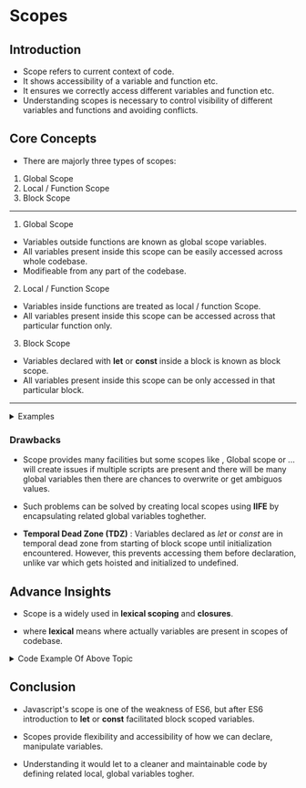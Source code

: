 # Scopes

## Introduction

- Scope refers to current context of code.
- It shows accessibility of a variable and function etc.
- It ensures we correctly access different variables and function etc.
- Understanding scopes is necessary to control visibility of different variables and functions and avoiding conflicts.

## Core Concepts

- There are majorly three types of scopes:

1. Global Scope
2. Local / Function Scope
3. Block Scope

---

1. Global Scope

- Variables outside functions are known as global scope variables.
- All variables present inside this scope can be easily accessed across whole codebase.
- Modifieable from any part of the codebase.

2. Local / Function Scope

- Variables inside functions are treated as local / function Scope.
- All variables present inside this scope can be accessed across that particular function only.

3. Block Scope

- Variables declared with **let** or **const** inside a block is known as block scope.
- All variables present inside this scope can be only accessed in that particular block.

---

<details><summary> Examples </summary>

1. Global Scope

```Javascript
let x = 10;

function printX() {
    console.log(`Value of x is ${x}`); // Outputs Value of x is 10
}

printX();

```

2. Local / Function Scope

```Javascript

function printX() {
    let x = 10;
    console.log(`Value of x is ${x}`); // Outputs Value of x is 10
}

printX();

console.log(`Value of x is ${x}`); // Outputs ReferenceError

```

3. Block Scope

```Javascript

if (true) {
    let x = 10;
    console.log(`Value of x is ${x}`); // Outputs Value of x is 10
}
console.log(`Value of x is ${x}`); // Outputs ReferenceError

```

</details>

### Drawbacks

- Scope provides many facilities but some scopes like , Global scope or ... will create issues if multiple scripts are present and there will be many global variables then there are chances to overwrite or get ambiguos values.

- Such problems can be solved by creating local scopes using **IIFE** by encapsulating related global variables toghether.

- **Temporal Dead Zone (TDZ)** : Variables declared as <i>let</i> or <i>const</i> are in temporal dead zone from starting of block scope until initialization encountered. However, this prevents accessing them before declaration, unlike var which gets hoisted and initialized to undefined.

## Advance Insights

- Scope is a widely used in **lexical scoping** and **closures**.

- where **lexical** means where actually variables are present in scopes of codebase.

<details><summary> Code Example Of Above Topic </summary>

```Javascript
function parent(arg) {
    let parentVariable = 10;

    function child() {
        console.log(`value of parent's argument ${arg}`);

        console.log(`value of parent's local variable ${parentVariable}`);
    }

    child();
}

parent(5);

//Outputs

//value of parent's argument 5
//value of parent's local variable 10
```

</details>

## Conclusion

- Javascript's scope is one of the weakness of ES6, but after ES6 introduction to **let** or **const** facilitated block scoped variables.

- Scopes provide flexibility and accessibility of how we can declare, manipulate variables.

- Understanding it would let to a cleaner and maintainable code by defining related local, global variables togher.
